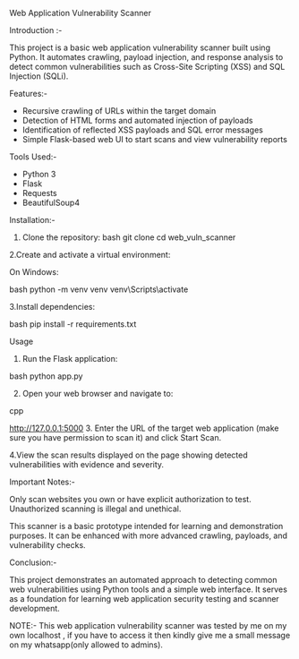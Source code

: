  Web Application Vulnerability Scanner

 Introduction :-

This project is a basic web application vulnerability scanner built using Python. It automates crawling, payload injection, and response analysis to detect common vulnerabilities such as Cross-Site Scripting (XSS) and SQL Injection (SQLi).

 Features:-

- Recursive crawling of URLs within the target domain  
- Detection of HTML forms and automated injection of payloads  
- Identification of reflected XSS payloads and SQL error messages  
- Simple Flask-based web UI to start scans and view vulnerability reports

 Tools Used:-
- Python 3  
- Flask  
- Requests  
- BeautifulSoup4

 Installation:-

1. Clone the repository:
   bash
   git clone <your-repo-url>
   cd web_vuln_scanner
 
2.Create and activate a virtual environment:

On Windows:

bash
python -m venv venv
venv\Scripts\activate

3.Install dependencies:

bash
pip install -r requirements.txt

Usage
1. Run the Flask application:

bash
python app.py

2. Open your web browser and navigate to:

cpp

http://127.0.0.1:5000
3. Enter the URL of the target web application (make sure you have permission to scan it) and click Start Scan.

4.View the scan results displayed on the page showing detected vulnerabilities with evidence and severity.

 Important Notes:-

 Only scan websites you own or have explicit authorization to test. Unauthorized scanning is illegal and unethical.

This scanner is a basic prototype intended for learning and demonstration purposes. It can be enhanced with more advanced crawling, payloads, and vulnerability checks.

Conclusion:-

This project demonstrates an automated approach to detecting common web vulnerabilities using Python tools and a simple web interface. It serves as a foundation for learning web application security testing and scanner development.


NOTE:- This web application vulnerability scanner was tested by me on my own localhost , if you have to access it then kindly give me a small message on my whatsapp(only allowed to admins).
